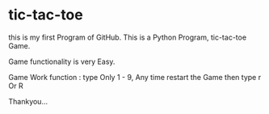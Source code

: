 # tic-tac-toe
this is my first Program of GitHub. This is a Python Program, tic-tac-toe Game.

Game functionality is very Easy.

Game Work function :
  type Only 1 - 9,
  Any time restart the Game then type r Or R
  
  Thankyou...
